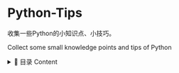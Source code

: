# Python-Tips

收集一些Python的小知识点、小技巧。

Collect some small knowledge points and tips of Python

<details>
  <summary> 📠 目录 Content</summary>
  
  - 001-一行写if-else  
  - 002-提取字典的key 和 value  
  - 003-分割字符-从右边开始rsplit  
  - 004-在csv中写入固定数据-字典-行-表头-解决空行  
  - 005-爬虫-关闭安全验证verify和安全警告  
  - 006-爬虫-中文乱码的解决方法
  - 007-保留几位小数
  - 008-join拼接列表成字符串-即split用法
  - 009-循环遍历两个列表
  - 010-去掉左右多余的字符-strip
  - 011-csv写入中文乱码-utf-8-sig
  - 012-一行打印-还能进行分行显示
  - 013-特殊字符不转义加r
  - 014-BeautifulSoup-基本语法
  - 015-多线程基本方法
  - 016-关于时间time转换
  - 017-webrowser自动打开系统默认浏览器（自带库）
  - 018-把数转成二进制或者其他进制
  
</details>
